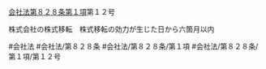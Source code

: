 [会社法第８２８条第１項](会社法＿＿＿＿第８２８条第１項)第１２号

株式会社の株式移転　株式移転の効力が生じた日から六箇月以内


#会社法
#会社法/第８２８条
#会社法/第８２８条/第１項
#会社法/第８２８条/第１項/第１２号

